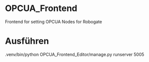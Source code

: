 # OPCUA_Frontend
Frontend for setting OPCUA Nodes for Robogate

# Ausführen
 .venv/bin/python OPCUA_Frontend_Editor/manage.py runserver  5005
